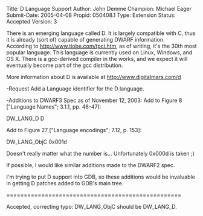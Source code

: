 Title:       D Language Support
Author:      John Demme
Champion:    Michael Eager
Submit-Date: 2005-04-08
Propid:      050408.1
Type:        Extension
Status:      Accepted
Version:     3

There is an emerging language called D.  It is largely compatible with C, 
thus it is already (sort of) capable of generating DWARF information.  
According to http://www.tiobe.com/tpci.htm, as of writing, it's the 30th 
most popular language.  This language is currently used on Linux, Windows, 
and OS X.  There is a gcc-derived compiler in the works, and we expect it 
will eventually become part of the gcc distribution.

More information about D is available at http://www.digitalmars.com/d

-Request
Add a Language identifier for the D language.

-Additions to DWARF3 Spec as of November 12, 2003:
Add to Figure 8 ["Language Names"; 3.1.1, pp. 46-47]:

   DW_LANG_D            D

Add to Figure 27 ["Language encodings"; 7.12, p. 153]:

   DW_LANG_ObjC            0x001d

Doesn't really matter what the number is... Unfortunately 0x000d is taken  ;) 

If possible, I would like similar additions made to the DWARF2 spec.

I'm trying to put D support into GDB, so these additions would be invaluable 
in getting D patches added to GDB's main tree.

==================================================

Accepted, correcting typo: DW_LANG_ObjC should be DW_LANG_D.
